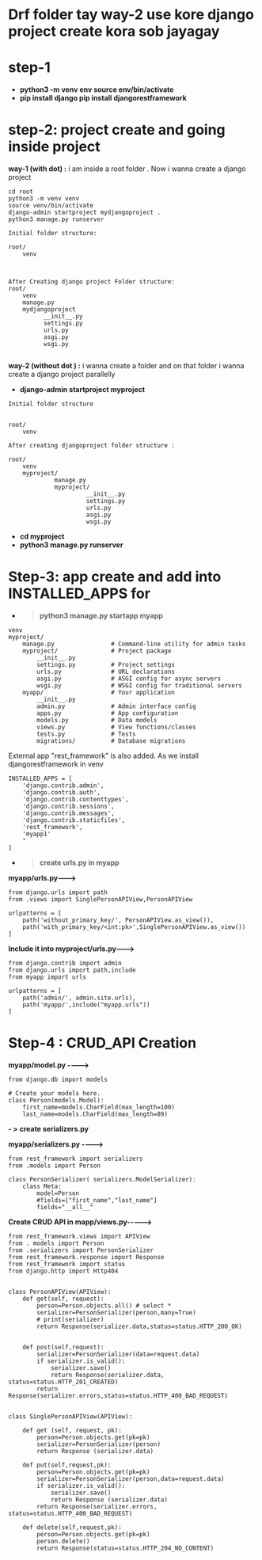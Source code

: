 # Drf folder tay way-2 use kore django project create kora sob jayagay

# **step-1**

- **python3 -m venv env
  source env/bin/activate**
- **pip install django
  pip install djangorestframework**

# **step-2: project create and going inside project**

**way-1 (with dot) :** i am inside a root folder . Now i wanna create a django project

```
cd root
python3 -m venv venv
source venv/bin/activate
django-admin startproject mydjangoproject .
python3 manage.py runserver
```

```
Initial folder structure:

root/
    venv



After Creating django project Folder structure:
root/
    venv
    manage.py
    mydjangoproject
          __init__.py
          settings.py
          urls.py
          asgi.py
          wsgi.py
  
```

**way-2 (without dot ) :** i wanna create a folder and on that folder i wanna create a django project parallelly

- **django-admin startproject myproject**

```
Initial folder structure


root/
    venv
```

```
After creating djangoproject folder structure :

root/
    venv
    myproject/
             manage.py
             myproject/
                      __init__.py
                      settings.py
                      urls.py
                      asgi.py
                      wsgi.py
```

- **cd myproject**
- **python3 manage.py runserver**

# **Step-3: app create and add into INSTALLED_APPS for**

- > **python3 manage.py startapp myapp**
  >

```
venv
myproject/
    manage.py                # Command-line utility for admin tasks
    myproject/               # Project package
        __init__.py
        settings.py          # Project settings
        urls.py              # URL declarations
        asgi.py              # ASGI config for async servers
        wsgi.py              # WSGI config for traditional servers
    myapp/                   # Your application
        __init__.py
        admin.py             # Admin interface config
        apps.py              # App configuration
        models.py            # Data models
        views.py             # View functions/classes
        tests.py             # Tests
        migrations/          # Database migrations
```

External app "rest_framework" is also added. As we install djangorestframework in venv

```
INSTALLED_APPS = [
    'django.contrib.admin',
    'django.contrib.auth',
    'django.contrib.contenttypes',
    'django.contrib.sessions',
    'django.contrib.messages',
    'django.contrib.staticfiles',
    'rest_framework',
    'myapp1'
    "
]

```

- > **create urls.py in myapp**
  >

**myapp/urls.py--->**

```
from django.urls import path
from .views import SinglePersonAPIView,PersonAPIView

urlpatterns = [
    path('without_primary_key/', PersonAPIView.as_view()),
    path('with_primary_key/<int:pk>',SinglePersonAPIView.as_view())
]
```

**Include it into myproject/urls.py--->**

```
from django.contrib import admin
from django.urls import path,include
from myapp import urls

urlpatterns = [
    path('admin/', admin.site.urls),
    path('myapp/',include("myapp.urls"))
]
```

# **Step-4 : CRUD_API Creation**

**myapp/model.py ---->**

```
from django.db import models

# Create your models here.
class Person(models.Model):
    first_name=models.CharField(max_length=100)
    last_name=models.CharField(max_length=89)
```

**- > create serializers.py**

**myapp/serializers.py ---->**

```
from rest_framework import serializers 
from .models import Person

class PersonSerializer( serializers.ModelSerializer):
    class Meta:
        model=Person
        #fields=["first_name","last_name"]
        fields="__all__"
```

**Create CRUD API in  mapp/views.py----->**

```
from rest_framework.views import APIView
from . models import Person
from .serializers import PersonSerializer
from rest_framework.response import Response
from rest_framework import status
from django.http import Http404


class PersonAPIView(APIView):
    def get(self, request):
        person=Person.objects.all() # select *
        serializer=PersonSerializer(person,many=True)
        # print(serializer)
        return Response(serializer.data,status=status.HTTP_200_OK)
  

    def post(self,request):
        serializer=PersonSerializer(data=request.data)
        if serializer.is_valid():
            serializer.save()
            return Response(serializer.data, status=status.HTTP_201_CREATED)
        return Response(serializer.errors,status=status.HTTP_400_BAD_REQUEST)
  

class SinglePersonAPIView(APIView):
  
    def get (self, request, pk):
        person=Person.objects.get(pk=pk)
        serializer=PersonSerializer(person)
        return Response (serializer.data)
  
    def put(self,request,pk):
        person=Person.objects.get(pk=pk)
        serializer=PersonSerializer(person,data=request.data)
        if serializer.is_valid():
            serializer.save()
            return Response (serializer.data)
        return Response(serializer.errors, status=status.HTTP_400_BAD_REQUEST)
  
    def delete(self,request,pk):
        person=Person.objects.get(pk=pk)
        person.delete()
        return Response(status=status.HTTP_204_NO_CONTENT)

```
